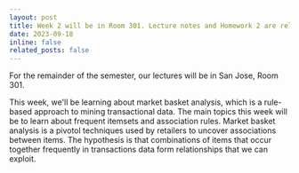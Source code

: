 ```yaml
---
layout: post
title: Week 2 will be in Room 301. Lecture notes and Homework 2 are released.
date: 2023-09-18
inline: false
related_posts: false
---
```


For the remainder of the semester, our lectures will be in San Jose, Room 301. 

This week, we'll be learning about market basket analysis, which is a rule-based approach to mining transactional data. The main topics this week will be to learn about frequent itemsets and association rules. Market basket analysis is a pivotol techniques used by retailers to uncover associations between items. The hypothesis is that combinations of items that occur together frequently in transactions data form relationships that we can exploit.


